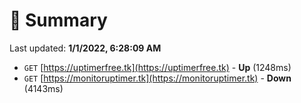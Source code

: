 # 📖 Summary
Last updated: **1/1/2022, 6:28:09 AM**

- `GET` [https://uptimerfree.tk](https://uptimerfree.tk) - **Up** (1248ms)
- `GET` [https://monitoruptimer.tk](https://monitoruptimer.tk) - **Down** (4143ms)
